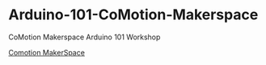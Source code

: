 # Arduino-101-CoMotion-Makerspace
CoMotion Makerspace Arduino 101 Workshop

[Comotion MakerSpace](https://comotion.uw.edu/what-we-do/makerspace/)
